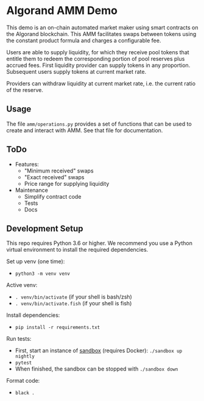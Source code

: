 # Algorand AMM Demo

This demo is an on-chain automated market maker using smart contracts on the Algorand blockchain. 
This AMM facilitates swaps between tokens using the constant product formula and charges a configurable fee.

Users are able to supply liquidity, for which they receive pool tokens that entitle them to redeem the corresponding portion of pool reserves plus accrued fees.
First liquidity provider can supply tokens in any proportion. Subsequent users supply tokens at current market rate.

Providers can withdraw liquidity at current market rate, i.e. the current ratio of the reserve.

## Usage

The file `amm/operations.py` provides a set of functions that can be used to create and interact
with AMM. See that file for documentation.

## ToDo
* Features:
    * "Minimum received" swaps
    * "Exact received" swaps
    * Price range for supplying liquidity
* Maintenance
    * Simplify contract code
    * Tests
    * Docs

## Development Setup

This repo requires Python 3.6 or higher. We recommend you use a Python virtual environment to install
the required dependencies.

Set up venv (one time):
 * `python3 -m venv venv`

Active venv:
 * `. venv/bin/activate` (if your shell is bash/zsh)
 * `. venv/bin/activate.fish` (if your shell is fish)

Install dependencies:
* `pip install -r requirements.txt`

Run tests:
* First, start an instance of [sandbox](https://github.com/algorand/sandbox) (requires Docker): `./sandbox up nightly`
* `pytest`
* When finished, the sandbox can be stopped with `./sandbox down`

Format code:
* `black .`
